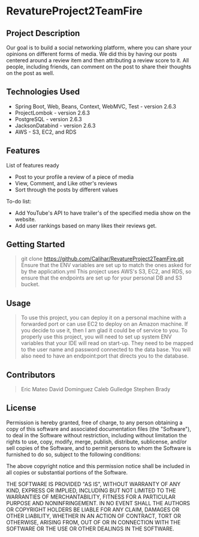 # RevatureProject2TeamFire

## Project Description

Our goal is to build a social networking platform, where you can share your opinions on different forms of media. We did this by having our posts centered around a review item and then attributing a review score to it. All people, including friends, can comment on the post to share their thoughts on the post as well.

## Technologies Used

* Spring Boot, Web, Beans, Context, WebMVC, Test - version 2.6.3
* ProjectLombok - version 2.6.3
* PostgreSQL - version 2.6.3
* JacksonDatabind - version 2.6.3
* AWS - S3, EC2, and RDS

## Features

List of features ready
* Post to your profile a review of a piece of media
* View, Comment, and Like other's reviews
* Sort through the posts by different values

To-do list:
* Add YouTube's API to have trailer's of the specified media show on the website.
* Add user rankings based on many likes their reviews get.

## Getting Started

> git clone https://github.com/Calihar/RevatureProject2TeamFire.git  
> Ensure that the ENV variables are set up to match the ones asked for by the application.yml
> This project uses AWS's S3, EC2, and RDS, so ensure that the endpoints are set up for your personal DB and S3 bucket.

## Usage

> To use this project, you can deploy it on a personal machine with a forwarded port or can use EC2 to deploy on an Amazon machine.
> If you decide to use it, then I am glad it could be of service to you.
>To properly use this project, you will need to set up system ENV variables that your IDE will read on start-up. They need to be mapped to the user name and password connected to the data base. You will also need to have an endpoint:port that directs you to the database. 

## Contributors

> Eric Mateo 
> David Dominguez
> Caleb Gulledge
> Stephen Brady

## License

Permission is hereby granted, free of charge, to any person obtaining a copy of this software and associated documentation files (the "Software"), to deal in the Software without restriction, including without limitation the rights to use, copy, modify, merge, publish, distribute, sublicense, and/or sell copies of the Software, and to permit persons to whom the Software is furnished to do so, subject to the following conditions:

The above copyright notice and this permission notice shall be included in all copies or substantial portions of the Software.

THE SOFTWARE IS PROVIDED "AS IS", WITHOUT WARRANTY OF ANY KIND, EXPRESS OR IMPLIED, INCLUDING BUT NOT LIMITED TO THE WARRANTIES OF MERCHANTABILITY, FITNESS FOR A PARTICULAR PURPOSE AND NONINFRINGEMENT. IN NO EVENT SHALL THE AUTHORS OR COPYRIGHT HOLDERS BE LIABLE FOR ANY CLAIM, DAMAGES OR OTHER LIABILITY, WHETHER IN AN ACTION OF CONTRACT, TORT OR OTHERWISE, ARISING FROM, OUT OF OR IN CONNECTION WITH THE SOFTWARE OR THE USE OR OTHER DEALINGS IN THE SOFTWARE.
